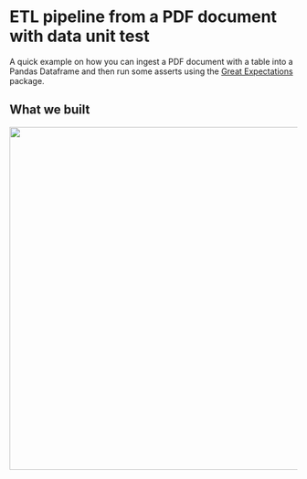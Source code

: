 # ETL pipeline from a PDF document with data unit test

A quick example on how you can ingest a PDF document with a table into a Pandas Dataframe and then run some asserts using the [Great Expectations](https://github.com/great-expectations/great_expectations) package.

## What we built
<p align="center">
  <img src="https://i.imgur.com/xIDl1E8.png" width="600">
</p>
